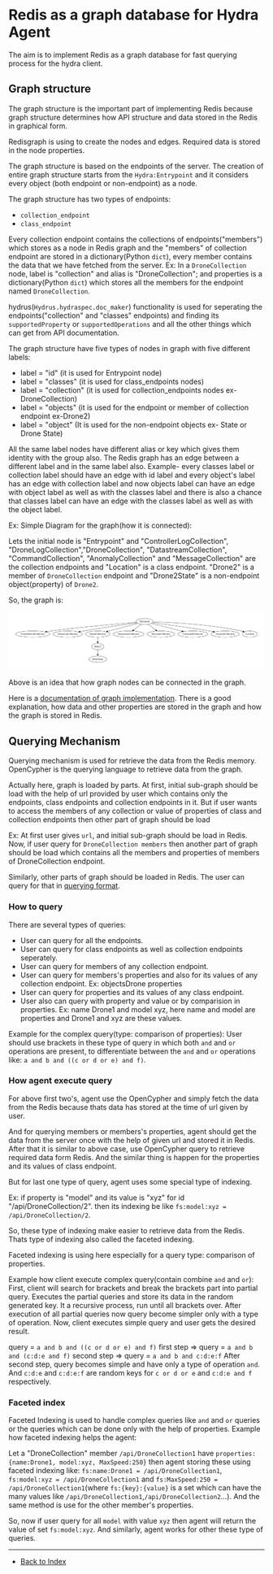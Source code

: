 # Redis as a graph database for Hydra Agent

The aim is to implement Redis as a graph database for fast querying process for the hydra client.

## Graph structure 

The graph structure is the important part of implementing Redis because graph structure determines how API structure and data stored in the Redis in graphical form.

Redisgraph is using to create the nodes and edges. Required data is stored in the node properties.

The graph structure is based on the endpoints of the server.
The creation of entire graph structure starts from the `Hydra:Entrypoint` and it considers every object (both endpoint or non-endpoint) as a node.

The graph structure has two types of endpoints:
- `collection_endpoint`
- `class_endpoint`

Every collection endpoint contains the collections of endpoints("members") which stores as a node in Redis graph and the "members" of collection endpoint are stored in a dictionary(Python `dict`), every member contains the data that we have fetched from the server. Ex: In a `DroneCollection` node, label is "collection" and alias is "DroneCollection"; and properties is a dictionary(Python `dict`) which stores all the members for the endpoint named `DroneCollection`.

hydrus(`Hydrus.hydraspec.doc_maker`) functionality is used for seperating the endpoints("collection" and "classes" endpoints) and finding its  `supportedProperty` or `supportedOperations` and all the other things which can get from API documentation.

The graph structure have five types of nodes in graph with five different labels:
- label = "id"   (it is used for Entrypoint node)
- label = "classes"    (it is used for class_endpoints nodes)
- label = "collection"    (it is used for collection_endpoints nodes ex- DroneCollection)
- label = "objects"     (it is used for the endpoint or member of collection endpoint ex-Drone2)
- label = "object"     (It is used for the non-endpoint objects ex- State or Drone State)

All the same label nodes have different alias or key which gives them identity with the group also.
The Redis graph has an edge between a different label and in the same label also.
Example- every classes label or collection label should have an edge with id label and every object's label has an edge with collection label and now objects label can have an edge with object label as well as with the classes label and there is also a chance that classes label can have an edge with the classes label as well as with the object label.

Ex: Simple Diagram for the graph(how it is connected):

Lets the initial node is "Entrypoint" and "ControllerLogCollection", "DroneLogCollection","DroneCollection", "DatastreamCollection", "CommandCollection", "AnomalyCollection" and "MessageCollection" are the collection endpoints and "Location" is a class endpoint. "Drone2" is a member of `DroneCollection` endpoint and "Drone2State" is a non-endpoint object(property) of `Drone2`.

So, the graph is:

![example-graph](static/hydra_graph.gv-1.png)

Above is an idea that how graph nodes can be connected in the graph.

Here is a [documentation of graph implementation](https://medium.com/@sandeepsajan0/documentation-for-hydra-graph-cd9b2bd84884). There is a good explanation, how data and other properties are stored in the graph and how the graph is stored in Redis.

## Querying Mechanism

Querying mechanism is used for retrieve the data from the Redis memory. OpenCypher is the querying language to retrieve data from the graph.

Actually here, graph is loaded by parts. At first, initial sub-graph should be load with the help of url provided by user which contains only the endpoints, class endpoints and collection endpoints in it. But if user wants to access the members of any collection or value of properties of class and collection endpoints then other part of graph should be load 

Ex: At first user gives `url`, and initial sub-graph should be load in Redis. Now, if user query for `DroneCollection members` then another part of graph should be load which contains all the members and properties of members of DroneCollection endpoint.

Similarly, other parts of graph should be loaded in Redis. The user can query for that in [querying format](https://github.com/HTTP-APIs/python-hydra-agent/blob/develop/hydra_redis/querying_mechanism.py#L617).

### How to query

There are several types of queries:
- User can query for all the endpoints.
- User can query for class endpoints as well as collection endpoints seperately.
- User can query for members of any collection endpoint.
- User can query for members's properties and also for its values of any collection endpoint. Ex: objectsDrone properties
- User can query for properties and its values of any class endpoint.
- User also can query with property and value or by comparision in properties. Ex: name Drone1 and model xyz, here name and model are properties and Drone1 and xyz are these values.

Example for the complex query(type: comparison of properties):
User should use brackets in these type of query in which both `and` and `or` operations are present, to differentiate between the `and` and `or` operations like: `a and b and ((c or d or e) and f)`.

### How agent execute query

For above first two's, agent use the OpenCypher and simply fetch the data from the Redis because thats data has stored at the time of url given by user.

And for querying members or members's properties, agent should get the data from the server once with the help of given url and stored it in Redis. After that it is similar to above case, use OpenCypher query to retrieve required data form Redis. And the similar thing is happen for the properties and its values of class endpoint.

But for last one type of query, agent uses some special type of indexing.

Ex: if property is "model" and its value is "xyz" for id "/api/DroneCollection/2". then its indexing be like `fs:model:xyz = /api/DroneCollection/2`.

So, these type of indexing make easier to retrieve data from the Redis. Thats type of indexing also called the faceted indexing.

Faceted indexing is using here especially for a query type: comparison of properties.

Example how client execute complex query(contain combine `and` and `or`):
First, client will search for brackets and break the brackets part into partial query. Executes the partial queries and store its data in the random generated key. It a recursive process, run until all brackets over. After execution of all partial queries now query become simpler only with a type of operation. Now, client executes simple query and user gets the desired result.

query = `a and b and ((c or d or e) and f)`
first step => query = `a and b and (c:d:e and f)`
second step => query = `a and b and c:d:e:f`
After second step, query becomes simple and have only a type of operation `and`. And `c:d:e` and `c:d:e:f` are random keys for `c or d or e` and `c:d:e and f` respectively.


### Faceted index

Faceted Indexing is used to handle complex queries like `and` and `or` queries or the queries which can be done only with the help of properties. Example how faceted indexing helps the agent:

Let a "DroneCollection" member `/api/DroneCollection1` have `properties: {name:Drone1, model:xyz, MaxSpeed:250}` then agent storing these using faceted indexing like: `fs:name:Drone1 = /api/DroneCollection1`, `fs:model:xyz = /api/DroneCollection1` and `fs:MaxSpeed:250 = /api/DroneCollection1`(where `fs:{key}:{value}` is a set which can have the many values like `/api/DroneCollection1`,`/api/DroneCollection2`...). And the same method is use for the other member's properties.

So, now if user query for all `model` with value `xyz` then agent will return the value of set `fs:model:xyz`. And similarly, agent works for other these type of queries.

---
* [Back to Index](README.md)

